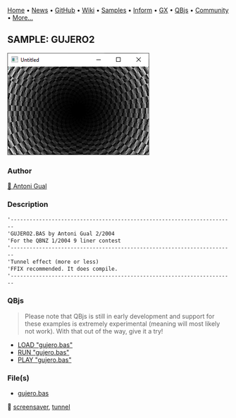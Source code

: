 [Home](https://qb64.com) • [News](../../news.md) • [GitHub](https://github.com/QB64Official/qb64) • [Wiki](https://github.com/QB64Official/qb64/wiki) • [Samples](../../samples.md) • [Inform](../../inform.md) • [GX](../../gx.md) • [QBjs](../../qbjs.md) • [Community](../../community.md) • [More...](../../more.md)

## SAMPLE: GUJERO2

![screenshot.png](img/screenshot.png)

### Author

[🐝 Antoni Gual](../antoni-gual.md) 

### Description

```text
'-----------------------------------------------------------------------
'GUJERO2.BAS by Antoni Gual 2/2004
'For the QBNZ 1/2004 9 liner contest
'-----------------------------------------------------------------------
'Tunnel effect (more or less)
'FFIX recommended. It does compile.
'-----------------------------------------------------------------------
```

### QBjs

> Please note that QBjs is still in early development and support for these examples is extremely experimental (meaning will most likely not work). With that out of the way, give it a try!

* [LOAD "gujero.bas"](https://v6p9d9t4.ssl.hwcdn.net/html/5963335/index.html?src=https://qb64.com/samples/gujero2/src/gujero.bas)
* [RUN "gujero.bas"](https://v6p9d9t4.ssl.hwcdn.net/html/5963335/index.html?mode=auto&src=https://qb64.com/samples/gujero2/src/gujero.bas)
* [PLAY "gujero.bas"](https://v6p9d9t4.ssl.hwcdn.net/html/5963335/index.html?mode=play&src=https://qb64.com/samples/gujero2/src/gujero.bas)

### File(s)

* [gujero.bas](src/gujero.bas)

🔗 [screensaver](../screensaver.md), [tunnel](../tunnel.md)

